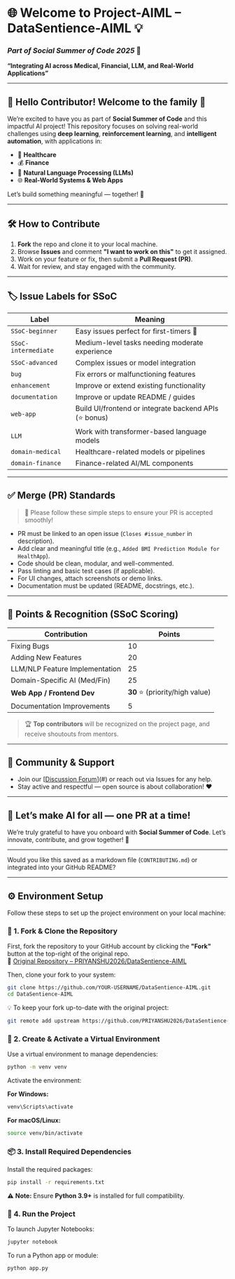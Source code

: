 
# 🌐 Welcome to **Project-AIML** – DataSentience-AIML 💡

### *Part of Social Summer of Code 2025* 🚀

**“Integrating AI across Medical, Financial, LLM, and Real-World Applications”**

---

## 👋 Hello Contributor! Welcome to the family 🎉

We’re excited to have you as part of **Social Summer of Code** and this impactful AI project!
This repository focuses on solving real-world challenges using **deep learning**, **reinforcement learning**, and **intelligent automation**, with applications in:

* 🏥 **Healthcare**
* 💰 **Finance**
* 🧠 **Natural Language Processing (LLMs)**
* 🌐 **Real-World Systems & Web Apps**

Let’s build something meaningful — together! 💫

---

## 🛠️ How to Contribute

1. **Fork** the repo and clone it to your local machine.
2. Browse **Issues** and comment **"I want to work on this"** to get it assigned.
3. Work on your feature or fix, then submit a **Pull Request (PR)**.
4. Wait for review, and stay engaged with the community.

---

## 🏷️ Issue Labels for SSoC

| Label               | Meaning                                               |
| ------------------- | ----------------------------------------------------- |
| `SSoC-beginner`     | Easy issues perfect for first-timers 💫               |
| `SSoC-intermediate` | Medium-level tasks needing moderate experience        |
| `SSoC-advanced`     | Complex issues or model integration                   |
| `bug`               | Fix errors or malfunctioning features                 |
| `enhancement`       | Improve or extend existing functionality              |
| `documentation`     | Improve or update README / guides                     |
| `web-app`           | Build UI/frontend or integrate backend APIs (⭐ bonus) |
| `LLM`               | Work with transformer-based language models           |
| `domain-medical`    | Healthcare-related models or pipelines                |
| `domain-finance`    | Finance-related AI/ML components                      |

---

## ✅ Merge (PR) Standards

> 🧠 Please follow these simple steps to ensure your PR is accepted smoothly!

* PR must be linked to an open issue (`Closes #issue_number` in description).
* Add clear and meaningful title (e.g., `Added BMI Prediction Module for HealthApp`).
* Code should be clean, modular, and well-commented.
* Pass linting and basic test cases (if applicable).
* For UI changes, attach screenshots or demo links.
* Documentation must be updated (README, docstrings, etc.).

---

## 🌟 Points & Recognition (SSoC Scoring)

| Contribution                   | Points                         |
| ------------------------------ | ------------------------------ |
| Fixing Bugs                    | 10                             |
| Adding New Features            | 20                             |
| LLM/NLP Feature Implementation | 25                             |
| Domain-Specific AI (Med/Fin)   | 25                             |
| **Web App / Frontend Dev**     | **30** ⭐ (priority/high value) |
| Documentation Improvements     | 5                              |

> 🏆 **Top contributors** will be recognized on the project page, and receive shoutouts from mentors.

---

## 🤝 Community & Support

* Join our [[Discussion Forum](https://github.com/PRIYANSHU2026/DataSentience-AIML/issues/new#)](#) or reach out via Issues for any help.
* Stay active and respectful — open source is about collaboration! ❤️

---

## 🚀 Let’s make AI for all — one PR at a time!

We’re truly grateful to have you onboard with **Social Summer of Code**. Let’s innovate, contribute, and grow together! 🌱

---

Would you like this saved as a markdown file (`CONTRIBUTING.md`) or integrated into your GitHub README?

----

## ⚙️ Environment Setup
Follow these steps to set up the project environment on your local machine:

### 🔁 1. Fork & Clone the Repository
First, fork the repository to your GitHub account by clicking the **"Fork"** button at the top-right of the original repo.  
🔗 [Original Repository – PRIYANSHU2026/DataSentience-AIML](https://github.com/PRIYANSHU2026/DataSentience-AIML)

Then, clone your fork to your system:
```bash
git clone https://github.com/YOUR-USERNAME/DataSentience-AIML.git
cd DataSentience-AIML
```

💡 To keep your fork up-to-date with the original project:
```bash
git remote add upstream https://github.com/PRIYANSHU2026/DataSentience-AIML.git
```

### 🧪 2. Create & Activate a Virtual Environment
Use a virtual environment to manage dependencies:
```bash
python -m venv venv
```

Activate the environment:

**For Windows:**
```bash
venv\Scripts\activate
```

**For macOS/Linux:**
```bash
source venv/bin/activate
```

### 📦 3. Install Required Dependencies
Install the required packages:
```bash
pip install -r requirements.txt
```

⚠️ **Note:** Ensure **Python 3.9+** is installed for full compatibility.

### 🚀 4. Run the Project
To launch Jupyter Notebooks:
```bash
jupyter notebook
```

To run a Python app or module:
```bash
python app.py
```
